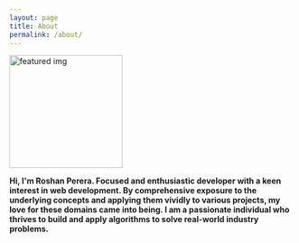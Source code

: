 ```yaml
---
layout: page
title: About
permalink: /about/
---
```

<main class="grid-container">
    <article class="featured">
        <img class="center-block" src="https://avatars.githubusercontent.com/u/68834456?v=4" alt="featured img" width="200" height="200" role="img" />
        <div>
            <p><b>Hi, I'm Roshan Perera. Focused and enthusiastic developer with a keen interest in web development. By comprehensive exposure to the underlying concepts and applying them vividly to various projects, my love for these domains came into being. I am a passionate individual who thrives to build and apply algorithms to solve real-world industry problems.</b></p>
        </div>
    </article>
</main>

<script src="/js/jquery.min.js"></script>
<link rel="stylesheet" type="text/css" href="/css/styles.css"/>